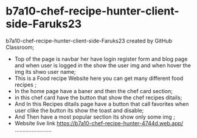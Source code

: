 # b7a10-chef-recipe-hunter-client-side-Faruks23
b7a10-chef-recipe-hunter-client-side-Faruks23 created by GitHub Classroom;
* Top of the  page is navbar her have login register form and blog page  and when user is logged in  the show the user img and when hover the img its shwo user name; 
* This is a Food recipe Website here you can get many different food recipes ;
* In the home page have a baner and then the chef card section;
* in this chef card have the button that show the chef recipes ditails;
* And In this Recipes ditails page have a button that call favorites when user clike the button its show the toast and disable;
* And Then have a most popular  section its show only some img ;
* Website  live link https://b7a10-chef-recipe-hunter-4744d.web.app/
........................
